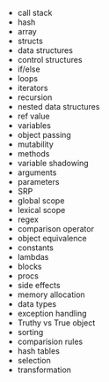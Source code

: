 - call stack
- hash
- array
- structs
- data structures
- control structures
- if/else
- loops
- iterators
- recursion
- nested data structures 
- ref value
- variables
- object passing
- mutability
- methods
- variable shadowing
- arguments
- parameters
- SRP
- global scope
- lexical scope
- regex
- comparison operator
- object equivalence
- constants
- lambdas
- blocks
- procs
- side effects
- memory allocation
- data types
- exception handling
- Truthy vs True object
- sorting
- comparision rules
- hash tables
- selection
- transformation

